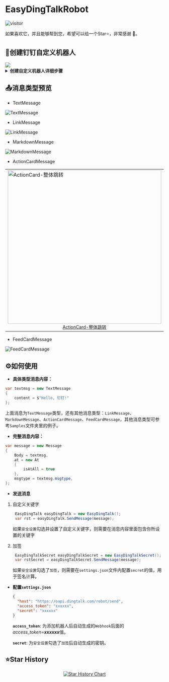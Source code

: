 # EasyDingTalkRobot

![visitor](https://visitor-badge.glitch.me/badge?page_id=fengsenlin5293.EasyDingTalkRobot&right_color=green&left_text=Visitors)

如果喜欢它，并且能够帮到您，希望可以给一个Star⭐，非常感谢 🙏。

## 🤖创建钉钉自定义机器人

<img src="https://help-static-aliyun-doc.aliyuncs.com/assets/img/zh-CN/5750865761/p556317.gif">
<details>
    <summary><b>创建自定义机器人详细步骤</b></summary>
    <br>

1.  选择需要添加机器人的群聊，然后依次单击<b>群设置</b> >  <b>智能群助手</b> 。 <img src="https://help-static-aliyun-doc.aliyuncs.com/assets/img/zh-CN/5750865761/p556317.gif">
2.  在机器人管理页面选择<b>自定义</b>机器人，输入机器人名字并选择要发送消息的群，同时可以为机器人设置机器人头像。 <img src="https://help-static-aliyun-doc.aliyuncs.com/assets/img/zh-CN/5750865761/p556333.png"> <img src="https://help-static-aliyun-doc.aliyuncs.com/assets/img/zh-CN/5750865761/p556338.png">

</details>

## 📤消息类型预览

* TextMessage

![TextMessage](https://user-images.githubusercontent.com/16472159/234022082-0dfbed0c-b4dc-4957-993f-71648da5ed70.png)

* LinkMessage

![LinkMessage](https://user-images.githubusercontent.com/16472159/234024027-7dd42032-de05-4222-841e-b58de8506c5b.png)

*   MarkdownMessage

![MarkdownMessage](https://user-images.githubusercontent.com/16472159/234024935-0902b6d3-9725-49ee-85fc-c142a5e3b22e.png)

*   ActionCardMessage





 <table style="margin-left: auto; margin-right: auto;">
    <tr>
        <td>
           <img src="https://user-images.githubusercontent.com/16472159/234191567-e96d8772-fc11-4ba2-8e47-e61e3f32b493.png" alt="ActionCard-整体跳转" width=488><center style="font-size:14px;text-decoration:underline">ActionCard-整体跳转</center> 
        </td>
        <td>
         <img src="https://user-images.githubusercontent.com/16472159/234026471-7d41b043-8ed3-4a58-8f36-aab742a12c52.png" alt="ActionCard-独立跳转"><center style="font-size:14px;text-decoration:underline">ActionCard-独立跳转</center> 
        </td>
    </tr>
</table>



*   FeedCardMessage

![FeedCardMessage](https://user-images.githubusercontent.com/16472159/234027379-1ebd406a-cb31-4211-b39e-9edc7b2bb88c.png)

## ⚙️如何使用

* **具体类型消息内容：**
``` C#
var textmsg = new TextMessage
{
    content = $"Hello, 钉钉!"
};
```
上面消息为`TextMessage`类型，还有其他消息类型：`LinkMessage`、`MarkdownMessage`、`ActionCardMessage`、`FeedCardMessage`，其他消息类型可参考`Samples`文件夹里的例子。

* **完整消息内容：**
``` C#
var message = new Message
{
    Body = textmsg,
    at = new At
    {
        isAtAll = true
    },
    msgtype = textmsg.msgtype,
};
```

* **发送消息**
  
1. 自定义关键字   
   ``` C#
    EasyDingTalk easyDingTalk = new EasyDingTalk();
    var rst = easyDingTalk.SendMessage(message);
   ```
   如果`安全设置`勾选并设置了自定义关键字，则需要在消息内容里面包含你所设置的关键字
   
2. 加签
   ``` C#
    EasyDingTalkSecret easyDingTalkSecret = new EasyDingTalkSecret();
    var rstSecret = easyDingTalkSecret.SendMessage(message);
   ```
   如果`安全设置`勾选了`加签`，则需要在`settings.json`文件内配置`secret`的值，用于签名计算。

* **配置`settings.json`**
  ``` json
  {
    "host": "https://oapi.dingtalk.com/robot/send",
    "access_token": "xxxxxx",
    "secret": "xxxxxx"
  }
  ``` 
  **`access_token`**: 为添加机器人后自动生成的`Webhook`后面的<i>access_token=**xxxxxx**</i>值。

  **`secret`**: 为`安全设置`勾选了`加签`后自动生成的密钥。

## ⭐Star History

<p align="center">
  <a href="https://star-history.com/#fengsenlin5293/EasyDingTalkRobot&Date">
    <img src="https://api.star-history.com/svg?repos=fengsenlin5293/EasyDingTalkRobot&type=Date" alt="Star History Chart">
  </a>
</p>

